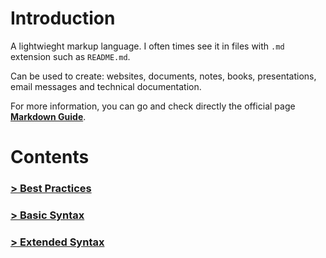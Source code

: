# Introduction

A lightwieght markup language. I often times see it in files with ```.md``` extension such as ```README.md```. 

Can be used to create: websites, documents, notes, books, presentations, email messages and technical documentation.

For more information, you can go and check directly the official page **[Markdown Guide][Markdown Website]**.

# Contents

### [> Best Practices][Best Practices]

### [> Basic Syntax][Basic Syntax]

### [> Extended Syntax][Extended Syntax]





[Markdown Website]:https://www.markdownguide.org/ (Markdown Official Website)
[Best Practices]:./Best%20Practices.md
[Basic Syntax]:./Basic%20Syntax/README.md
[Extended Syntax]:./Extended%20Syntax/README.md